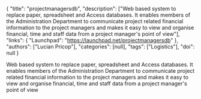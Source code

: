 {
  "title": "projectmanagersdb",
  "description": ["Web based system to replace paper, spreadsheet and Access databases. It enables members of the Administration Department to communicate project related financial information to the project managers and makes it easy to view and organise financial, time and staff data from a project manager's point of view"],
  "links": {
    "Launchpad": "https://launchpad.net/projectmanagersdb"
  },
  "authors": ["Lucian Pricop"],
  "categories": [null],
  "tags": ["Logistics"],
  "doi": null
}

<!-- Generated by csv2md.R – do not edit by hand -->

Web based system to replace paper, spreadsheet and Access databases. It enables members of the Administration Department to communicate project related financial information to the project managers and makes it easy to view and organise financial, time and staff data from a project manager's point of view